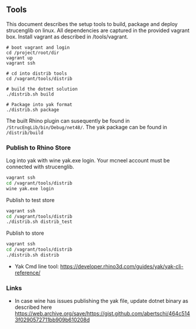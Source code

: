 ## Tools

This document describes the setup tools to build, package and deploy strucenglib
on linux. All dependencies are captured in the provided vagrant box. Install vagrant as described in /tools/vagrant.

```
# boot vagrant and login
cd /project/root/dir
vagrant up
vagrant ssh

# cd into distrib tools
cd /vagrant/tools/distrib

# build the dotnet solution
./distrib.sh build

# Package into yak format
./distrib.sh package
```
The built Rhino plugin can susequently be found in `/StrucEngLib/bin/Debug/net48/`.
The yak package can be found in `/distrib/build`

### Publish to Rhino Store
Log into yak with wine yak.exe login. Your mcneel account must be connected with
strucenglib.

```sh
vagrant ssh
cd /vagrant/tools/distrib
wine yak.exe login
```

Publish to test store
```sh
vagrant ssh
cd /vagrant/tools/distrib
./distrib.sh distrib_test
```

Publish to store
```sh
vagrant ssh
cd /vagrant/tools/distrib
./distrib.sh distrib
```

- Yak Cmd line tool: https://developer.rhino3d.com/guides/yak/yak-cli-reference/


### Links
- In case wine has issues publishing the yak file, update dotnet binary as described here
https://web.archive.org/save/https://gist.github.com/abertschi/464c5143f0290572711bb909b610208d
